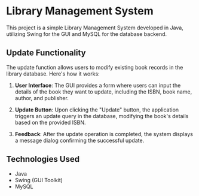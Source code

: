 # Library Management System

This project is a simple Library Management System developed in Java, utilizing Swing for the GUI and MySQL for the database backend.

## Update Functionality

The update function allows users to modify existing book records in the library database. Here's how it works:

1. **User Interface**: The GUI provides a form where users can input the details of the book they want to update, including the ISBN, book name, author, and publisher.

2. **Update Button**: Upon clicking the "Update" button, the application triggers an update query in the database, modifying the book's details based on the provided ISBN.

3. **Feedback**: After the update operation is completed, the system displays a message dialog confirming the successful update.


## Technologies Used

- Java
- Swing (GUI Toolkit)
- MySQL


